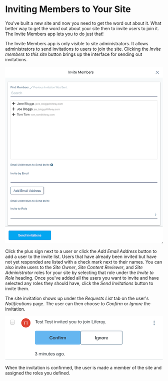 # Inviting Members to Your Site [](id=inviting-members-to-your-site)

You've built a new site and now you need to get the word out about it. What 
better way to get the word out about your site then to invite users to join it. 
The Invite Members app lets you to do just that!

The Invite Members app is only visible to site administrators. It allows 
administrators to send invitations to users to join the site. Clicking the 
*Invite members to this site* button brings up the interface for sending out 
invitations.

![Figure 1: You can invite users by clicking the add sign next to the user's name.](../../../images/invite-members-dialog.png)

Click the plus sign next to a user or click the *Add Email Address* button to 
add a user to the invite list. Users that have already been invited but have not 
yet responded are listed with a check mark next to their names. You can also
invite users to the *Site Owner*, *Site Content Reviewer*, and 
*Site Administrator* roles for your site by selecting that role under the 
*Invite to Role* heading. Once you've added all the users you want to 
invite and have selected any roles they should have, click the *Send
Invitations* button to invite them.

The site invitation shows up under the *Requests List* tab on the user's
*Notifications* page. The user can then choose to *Confirm* or *Ignore* the 
invitation.

![Figure 2: You can confirm or ignore the invitation.](../../../images/invite-members-confirm.png)

When the invitation is confirmed, the user is made a member of the site and
assigned the roles you defined. 
